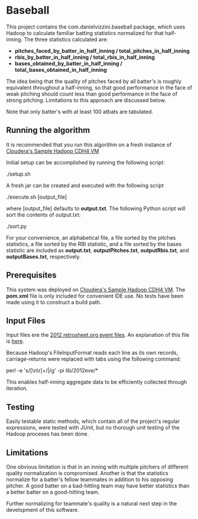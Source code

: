 Baseball
========

This project contains the com.danielvizzini.baseball package, which uses Hadoop to calculate familiar batting statistics normalized for that half-inning. The three statistics calculated are:

* __pitches_faced_by_batter_in_half_inning / total_pitches_in_half_inning__
* __rbis_by_batter_in_half_inning / total_rbis_in_half_inning__
* __bases_obtained_by_batter_in_half_inning / total_bases_obtained_in_half_inning__

The idea being that the quality of pitches faced by all batter's is roughly equivalent throughout a half-inning, so that good performance in the face of weak pitching should count less than good performance in the face of strong pitching. Limitations to this approach are discussed below.

Note that only batter's with at least 100 atbats are tabulated.

Running the algorithm
---------------------
It is recommended that you run this algorithm on a fresh instance of [Cloudera's Sample Hadoop CDH4 VM](http://blog.cloudera.com/blog/2012/08/hadoop-on-your-pc-clouderas-cdh4-virtual-machine/) 

Initial setup can be accomplished by running the following script:

  ./setup.sh

A fresh jar can be created and executed with the following script

  ./execute.sh [output\_file]


where [output\_file] defaults to __output.txt__. The following Python script will sort the contents of output.txt:

  ./sort.py

For your convenience, an alphabetical file, a file sorted by the pitches statistics, a file sorted by the RBI statistic, and a file sorted by the bases statistic are included as __output.txt__, __outputPitches.txt__, __outputRbis.txt__, and __outputBases.txt__, respectively.

Prerequisites
-------------
This system was deployed on [Cloudera's Sample Hadoop CDH4 VM](http://blog.cloudera.com/blog/2012/08/hadoop-on-your-pc-clouderas-cdh4-virtual-machine/). The __pom.xml__ file is only included for convenient IDE use. No tests have been made using it to construct a build path.

Input Files
-----------
Input files ere the [2012 retrosheet.org event files](http://www.retrosheet.org/game.html). An explanation of this file is [here](http://www.retrosheet.org/GameFiles.pdf).

Because Hadoop's FileInputFormat reads each line as its own records, carriage-returns were replaced with tabs using the following command:

  perl -e 's/[\n\r]+/\|/g' -pi lib/2012eve/\*

This enables half-inning aggregate data to be efficiently collected through iteration.

Testing
-------
Easily testable static methods, which contain all of the project's regular expressions, were tested with JUnit, but no thorough unit testing of the Hadoop proceses has been done.

Limitations
----------
One obvious limitation is that in an inning with multiple pitchers of different quality normalization is compromised. Another is that the statistics normalize for a batter's fellow teammates in addition to his opposing pitcher. A good batter on a bad-hitting team may have better statistics than a better batter on a good-hitting team.

Further normalizing for teammate's quality is a natural next step in the development of this software.
